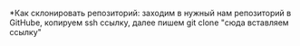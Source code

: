 *Как склонировать репозиторий: заходим в нужный нам репозиторий в GitHubе, копируем ssh ссылку, далее пишем git clone "сюда вставляем ссылку"
